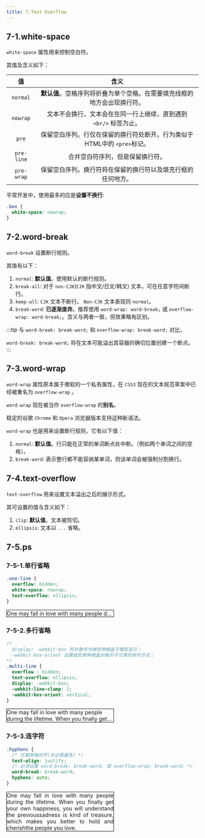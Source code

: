 ```yaml
---
title: 7.Text Overflow
---
```


<style>
  .box {
    width: 280px;
    border: 1px solid #000;
  }
</style>

## 7-1.white-space

`white-space` 属性用来控制空白符。

其值及含义如下：

|     值     |                             含义                             |
| :--------: | :----------------------------------------------------------: |
|  `normal`  | **默认值**。空格序列将折叠为单个空格。在需要填充线框的地方会出现换行符。 |
|  `nowrap`  | 文本不会换行，文本会在在同一行上继续，直到遇到  `<br/>` 标签为止。 |
|   `pre`    | 保留空白序列。行仅在保留的换行符处断开。行为类似于HTML中的 `<pre>`标记。 |
| `pre-line` |               合并空白符序列，但是保留换行符。               |
| `pre-wrap` | 保留空白序列。换行符将在保留的换行符以及填充行框的任何地方。 |

平常开发中，使用最多的应是**设置不换行**:

```css
.box {
  white-space: nowrap;
}
```

## 7-2.word-break

`word-break` 设置断行规则。

其值有以下：

1. `normal`: **默认值**。使用默认的断行规则。
2. `break-all`: 对于 `non-CJK`(`CJK` 指中文/日文/韩文) 文本，可在任意字符间断行。
3. `keep-all`: `CJK` 文本不断行。 `Non-CJK` 文本表现同 `normal`。
4. `break-word`: **已逐渐废弃**。推荐使用 `word-wrap: word-break;` 或 `overflow-wrap: word-break;`。含义与两者一致，但效果略有区别。

:::tip
与 `word-break: break-word;` 和 `overflow-wrap: break-word;` 对比，

`word-break: break-word;` 将在文本可能溢出其容器的确切位置创建一个断点。
:::

## 7-3.word-wrap

`word-wrap` 属性原本属于微软的一个私有属性，在 `CSS3` 现在的文本规范草案中已经被重名为 `overflow-wrap` 。 

`word-wrap` 现在被当作 `overflow-wrap` 的**别名**。

稳定的谷歌 `Chrome` 和 `Opera` 浏览器版本支持这种新语法。

`word-wrap` 也是用来设置断行规则，它有以下值：

1. `normal`: **默认值**。行只能在正常的单词断点处中断。（例如两个单词之间的空格）。
2. `break-word`: 表示整行都不能容纳某单词，则该单词会被强制分割换行。

## 7-4.text-overflow

`text-overflow` 用来设置文本溢出之后的展示形式。

其可设置的值与含义如下：

1. `clip`: **默认值**。文本被剪切。
2. `ellipsis`: 文本以 `...` 省略。

## 7-5.ps

<style>
  .one-line {
    overflow: hidden;
    white-space: nowrap;
    text-overflow: ellipsis;
  }
  .multi-line {
    overflow : hidden;
    text-overflow: ellipsis;
    display: -webkit-box;
    -webkit-line-clamp: 2;
    -webkit-box-orient: vertical;
  }
  .hyphens {
    text-align: justify;
    word-break: break-word;
    hyphens: auto;
  }
</style>

### 7-5-1.单行省略

```css
.one-line {
  overflow: hidden;
  white-space: nowrap;
  text-overflow: ellipsis;
}
```

<div class="box one-line">
  One may fall in love with many people during the lifetime. When you finally get your own happiness, you will understand the previoussadness is kind of treasure, which makes you better to hold and cherishthe people you love.
</div>

### 7-5-2.多行省略

```css
/*
  display: -webkit-box 将对象作为弹性伸缩盒子模型显示；
  -webkit-box-orient 设置或检索伸缩盒对象的子元素的排列方式；
*/
.multi-line {
  overflow : hidden;
  text-overflow: ellipsis;
  display: -webkit-box;
  -webkit-line-clamp: 2;
  -webkit-box-orient: vertical;
}
```

<div class="box multi-line">
  One may fall in love with many people during the lifetime. When you finally get your own happiness, you will understand the previoussadness is kind of treasure, which makes you better to hold and cherishthe people you love.
</div>

### 7-5-3.连字符

```css
.hyphens {
  /* 文案两端对齐(非必需属性) */
  text-align: justify;
  /* 必须设置 word-break: break-word; 或 overflow-wrap: break-word; */
  word-break: break-word;
  hyphens: auto;
}
```

<div class="box hyphens">
  One may fall in love with many people during the lifetime. When you finally get your own happiness, you will understand the previoussadness is kind of treasure, which makes you better to hold and cherishthe people you love.
</div>
